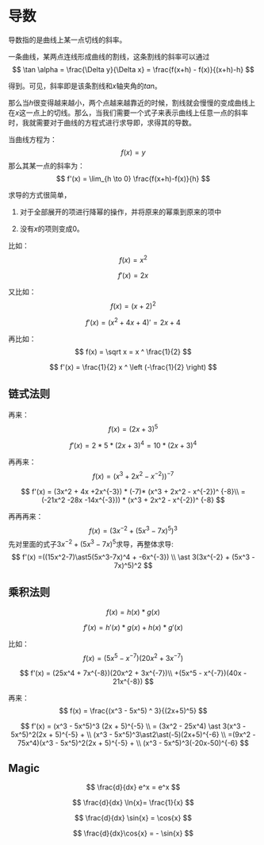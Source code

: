 # 导数

导数指的是曲线上某一点切线的斜率。

一条曲线，某两点连线形成曲线的割线，这条割线的斜率可以通过
$$
\tan \alpha = \frac{\Delta y}{\Delta x} = \frac{f(x+h) - f(x)}{(x+h)-h}
$$


得到。可见，斜率即是该条割线和$x$轴夹角的$tan$。

那么当$h$很变得越来越小，两个点越来越靠近的时候，割线就会慢慢的变成曲线上在$x$这一点上的切线。那么，当我们需要一个式子来表示曲线上任意一点的斜率时，我就需要对于曲线的方程式进行求导即，求得其的导数。

当曲线方程为：
$$
f(x) = y
$$
那么其某一点的斜率为：
$$
f'(x) = \lim_{h \to 0} \frac{f(x+h)-f(x)}{h}
$$


求导的方式很简单，

1. 对于全部展开的项进行降幂的操作，并将原来的幂乘到原来的项中


2. 没有$x$的项则变成0。



比如：
$$
f(x) = x^2
$$

$$
f'(x) = 2x
$$

又比如：
$$
f(x) = (x + 2)^2
$$

$$
f'(x) = (x^2 + 4x + 4)' = 2x + 4
$$

再比如：
$$
f(x) = \sqrt x = x ^ \frac{1}{2} 
$$

$$
f'(x) = \frac{1}{2} x ^ \left (-\frac{1}{2} \right)
$$

## 链式法则



再来：
$$
f(x) = (2x + 3) ^ 5
$$

$$
f'(x) = 2 \ast 5 \ast (2x + 3) ^ 4 = 10 \ast (2x + 3) ^4
$$



再再来：
$$
f(x) = (x^3 + 2x^2 - x^{-2}))^{-7}
$$

$$
f'(x) = (3x^2 + 4x +2x^{-3}) * (-7)*  (x^3 + 2x^2 - x^{-2})^ {-8}\\ = (-21x^2 -28x -14x^{-3})) *   (x^3 + 2x^2 - x^{-2})^ {-8}
$$



再再再来：
$$
f(x) = (3x^{-2} + (5x^3-7x)^5)^3
$$
先对里面的式子$3x^{-2}+(5x^3-7x)^5$求导，再整体求导:
$$
f'(x) =((15x^2-7)\ast5(5x^3-7x)^4 + -6x^{-3}) \\ 
\ast 3(3x^{-2} + (5x^3 - 7x)^5)^2
$$

## 乘积法则


$$
f(x) = h(x) \ast g(x)
$$

$$
f'(x) = h'(x) \ast g(x) + h(x) \ast g'(x)
$$

比如：
$$
f(x) = (5x^5 - x^{-7})(20x^2 + 3x^{-7})
$$

$$
f'(x) = (25x^4 + 7x^{-8})(20x^2 + 3x^{-7})\\
+(5x^5 - x^{-7})(40x - 21x^{-8})
$$



再来：
$$
f(x) = \frac{(x^3 - 5x^5) ^ 3}{(2x+5)^5}
$$

$$
f'(x) = (x^3 - 5x^5)^3  (2x + 5)^{-5} \\
= (3x^2 - 25x^4) \ast 3(x^3 - 5x^5)^2(2x + 5)^{-5} + \\
(x^3 - 5x^5)^3\ast2\ast(-5)(2x+5)^{-6} \\
=(9x^2 - 75x^4)(x^3 - 5x^5)^2(2x + 5)^{-5} + \\
(x^3 - 5x^5)^3(-20x-50)^{-6}
$$



## Magic


$$
\frac{d}{dx} e^x = e^x 
$$

$$
\frac{d}{dx} \ln{x}= \frac{1}{x}
$$

$$
\frac{d}{dx} \sin{x} = \cos{x}
$$

$$
\frac{d}{dx}\cos{x} = - \sin{x}
$$

















































